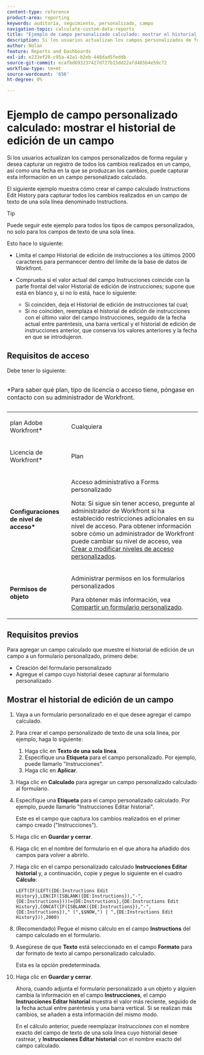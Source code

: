 ```yaml
---
content-type: reference
product-area: reporting
keywords: auditoría, seguimiento, personalizado, campo
navigation-topic: calculate-custom-data-reports
title: "Ejemplo de campo personalizado calculado: mostrar el historial de edición de un campo"
description: Si los usuarios actualizan los campos personalizados de forma regular y desea capturar un registro de todos los cambios realizados en un campo, así como una fecha en la que se produzcan los cambios, puede capturar esta información en un campo personalizado calculado.
author: Nolan
feature: Reports and Dashboards
exl-id: e233ef28-c95a-42a1-b2eb-448dad5feddb
source-git-commit: ecafbd693237427d727b15dd22afd485b4e59c72
workflow-type: tm+mt
source-wordcount: '656'
ht-degree: 0%

---
```


# Ejemplo de campo personalizado calculado: mostrar el historial de edición de un campo

Si los usuarios actualizan los campos personalizados de forma regular y desea capturar un registro de todos los cambios realizados en un campo, así como una fecha en la que se produzcan los cambios, puede capturar esta información en un campo personalizado calculado.

El siguiente ejemplo muestra cómo crear el campo calculado Instructions Edit History para capturar todos los cambios realizados en un campo de texto de una sola línea denominado Instructions.

>[!TIP]
>
>Puede seguir este ejemplo para todos los tipos de campos personalizados, no solo para los campos de texto de una sola línea.

Esto hace lo siguiente:

* Limita el campo Historial de edición de instrucciones a los últimos 2000 caracteres para permanecer dentro del límite de la base de datos de Workfront.
* Comprueba si el valor actual del campo Instrucciones coincide con la parte frontal del valor Historial de edición de instrucciones; supone que está en blanco y, si no lo está, hace lo siguiente:

   * Si coinciden, deja el Historial de edición de instrucciones tal cual;
   * Si no coinciden, reemplaza el historial de edición de instrucciones con el último valor del campo Instrucciones, seguido de la fecha actual entre paréntesis, una barra vertical y el historial de edición de instrucciones anterior, que conserva los valores anteriores y la fecha en que se introdujeron.

## Requisitos de acceso

Debe tener lo siguiente:

<table style="table-layout:auto"> 
 <caption style="text-align: left;"> 
  <p>*Para saber qué plan, tipo de licencia o acceso tiene, póngase en contacto con su administrador de Workfront.</p> 
 </caption> 
 <col> 
 </col> 
 <col> 
 </col> 
 <tbody> 
  <tr> 
   <td> <p>plan Adobe Workfront*</p> </td> 
   <td>Cualquiera</td> 
  </tr> 
  <tr> 
   <td> <p>Licencia de Workfront*</p> </td> 
   <td> <p>Plan </p> </td> 
  </tr> 
  <tr> 
   <td><strong>Configuraciones de nivel de acceso*</strong> </td> 
   <td> <p>Acceso administrativo a Forms personalizado</p> <p>Nota: Si sigue sin tener acceso, pregunte al administrador de Workfront si ha establecido restricciones adicionales en su nivel de acceso. Para obtener información sobre cómo un administrador de Workfront puede cambiar su nivel de acceso, vea <a href="../../../administration-and-setup/add-users/configure-and-grant-access/create-modify-access-levels.md" class="MCXref xref">Crear o modificar niveles de acceso personalizados</a>.</p> </td> 
  </tr> 
  <tr> 
   <td> <p><strong>Permisos de objeto</strong> </p> </td> 
   <td> <p>Administrar permisos en los formularios personalizados </p> <p>Para obtener más información, vea <a href="../../../administration-and-setup/customize-workfront/create-manage-custom-forms/share-access-to-a-custom-form.md" class="MCXref xref">Compartir un formulario personalizado</a>.<br></p> </td> 
  </tr> 
 </tbody> 
</table>

## Requisitos previos

Para agregar un campo calculado que muestre el historial de edición de un campo a un formulario personalizado, primero debe:

* Creación del formulario personalizado
* Agregue el campo cuyo historial desee capturar al formulario personalizado

## Mostrar el historial de edición de un campo

1. Vaya a un formulario personalizado en el que desee agregar el campo calculado.

1. Para crear el campo personalizado de texto de una sola línea, por ejemplo, haga lo siguiente:

   1. Haga clic en **Texto de una sola línea**.
   1. Especifique una **Etiqueta** para el campo personalizado. Por ejemplo, puede llamarlo &quot;Instrucciones&quot;.
   1. Haga clic en **Aplicar**.

1. Haga clic en **Calculado** para agregar un campo personalizado calculado al formulario.
1. Especifique una **Etiqueta** para el campo personalizado calculado. Por ejemplo, puede llamarlo &quot;Instrucciones Editar historial&quot;.

   Este es el campo que captura los cambios realizados en el primer campo creado (&quot;Instrucciones&quot;).

1. Haga clic en **Guardar y cerrar**.
1. Haga clic en el nombre del formulario en el que ahora ha añadido dos campos para volver a abrirlo.
1. Haga clic en el campo personalizado calculado **Instrucciones Editar historial** y, a continuación, copie y pegue lo siguiente en el cuadro **Cálculo**:

   ```
   LEFT(IF(LEFT({DE:Instructions Edit History},LEN(IF(ISBLANK({DE:Instructions}),"-",{DE:Instructions})))={DE:Instructions},{DE:Instructions Edit History},CONCAT(IF(ISBLANK({DE:Instructions}),"-",{DE:Instructions})," (",$$NOW,") | ",{DE:Instructions Edit History})),2000)
   ```

1. (Recomendado) Pegue el mismo cálculo en el campo **Instructions** del campo calculado en el formulario.
1. Asegúrese de que **Texto** está seleccionado en el campo **Formato** para dar formato de texto al campo personalizado calculado.

   Esta es la opción predeterminada.

1. Haga clic en **Guardar y cerrar**.

   Ahora, cuando adjunta el formulario personalizado a un objeto y alguien cambia la información en el campo **Instrucciones**, el campo **Instrucciones Editar historial** muestra el valor más reciente, seguido de la fecha actual entre paréntesis y una barra vertical. Si se realizan más cambios, se añaden a esta información del mismo modo.

   En el cálculo anterior, puede reemplazar *Instrucciones* con el nombre exacto del campo de texto de una sola línea cuyo historial desee rastrear, y **Instrucciones Editar historial** con el nombre exacto del campo calculado.
